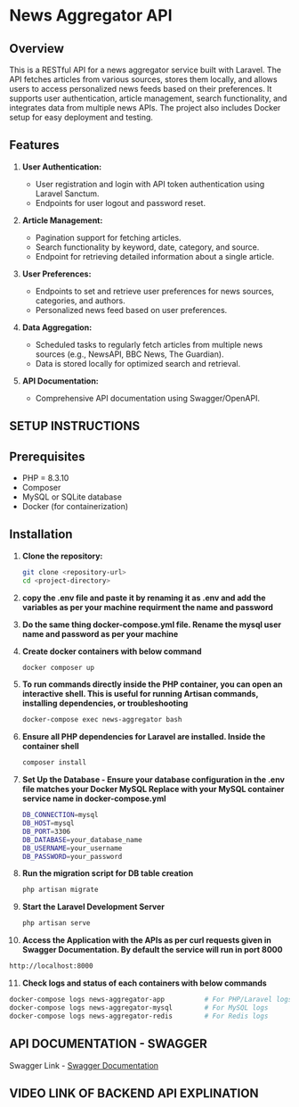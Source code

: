 # News Aggregator API

## Overview

This is a RESTful API for a news aggregator service built with Laravel. The API fetches articles from various sources, stores them locally, and allows users to access personalized news feeds based on their preferences. It supports user authentication, article management, search functionality, and integrates data from multiple news APIs. The project also includes Docker setup for easy deployment and testing.

## Features

1. **User Authentication:**
   - User registration and login with API token authentication using Laravel Sanctum.
   - Endpoints for user logout and password reset.

2. **Article Management:**
   - Pagination support for fetching articles.
   - Search functionality by keyword, date, category, and source.
   - Endpoint for retrieving detailed information about a single article.

3. **User Preferences:**
   - Endpoints to set and retrieve user preferences for news sources, categories, and authors.
   - Personalized news feed based on user preferences.

4. **Data Aggregation:**
   - Scheduled tasks to regularly fetch articles from multiple news sources (e.g., NewsAPI, BBC News, The Guardian).
   - Data is stored locally for optimized search and retrieval.
   
5. **API Documentation:**
   - Comprehensive API documentation using Swagger/OpenAPI.

## SETUP INSTRUCTIONS

## Prerequisites

- PHP =  8.3.10
- Composer
- MySQL or SQLite database
- Docker (for containerization)

## Installation

1. **Clone the repository:**
   ```bash
   git clone <repository-url>
   cd <project-directory>

2. **copy the .env file and paste it by renaming it as .env and add the variables as per your machine requirment the name and password**

3. **Do the same thing docker-compose.yml file. Rename the mysql user name and password as per your machine**

4. **Create docker containers with below command**
   ```bash
   docker composer up

5. **To run commands directly inside the PHP container, you can open an interactive shell. This is useful for running Artisan commands, installing dependencies, or troubleshooting**
   ```bash
   docker-compose exec news-aggregator bash

6. **Ensure all PHP dependencies for Laravel are installed. Inside the container shell**
   ```bash
   composer install

7. **Set Up the Database - Ensure your database configuration in the .env file matches your Docker MySQL Replace with your MySQL container service name in docker-compose.yml**
   ```bash
   DB_CONNECTION=mysql
   DB_HOST=mysql
   DB_PORT=3306
   DB_DATABASE=your_database_name
   DB_USERNAME=your_username
   DB_PASSWORD=your_password

8. **Run the migration script for DB table creation**
   ```bash
   php artisan migrate

9. **Start the Laravel Development Server**
   ```bash
   php artisan serve

10. **Access the Application with the APIs as per curl requests given in Swagger Documentation. By default the service will run in port 8000**
   ```bash
   http://localhost:8000 
   ```


11. **Check logs and status of each containers with below commands**
   ```bash
   docker-compose logs news-aggregator-app          # For PHP/Laravel logs
   docker-compose logs news-aggregator-mysql        # For MySQL logs
   docker-compose logs news-aggregator-redis        # For Redis logs
   ```

## API DOCUMENTATION - SWAGGER 

Swagger Link - [ Swagger Documentation ](https://app.swaggerhub.com/apis-docs/2000SSSHARMA/News-aggregator/1#/)


## VIDEO LINK OF BACKEND API EXPLINATION 
